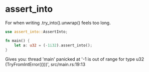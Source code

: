 # assert_into

For when writing .try_into().unwrap() feels too long.

```rust
use assert_into::AssertInto;

fn main() {
    let a: u32 = (-1i32).assert_into();
}
```

Gives you: thread 'main' panicked at '-1 is out of range for type u32 (TryFromIntError(()))', src/main.rs:19:13